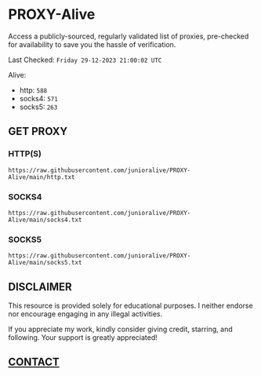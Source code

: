 # PROXY-Alive

Access a publicly-sourced, regularly validated list of proxies, pre-checked for availability to save you the hassle of verification.

Last Checked: `Friday 29-12-2023 21:00:02 UTC`

Alive:
- http: `588`
- socks4: `571`
- socks5: `263`

## GET PROXY

### HTTP(S)

```https://raw.githubusercontent.com/junioralive/PROXY-Alive/main/http.txt```

### SOCKS4

```https://raw.githubusercontent.com/junioralive/PROXY-Alive/main/socks4.txt```

### SOCKS5

```https://raw.githubusercontent.com/junioralive/PROXY-Alive/main/socks5.txt```

## DISCLAIMER

This resource is provided solely for educational purposes. I neither endorse nor encourage engaging in any illegal activities.

If you appreciate my work, kindly consider giving credit, starring, and following. Your support is greatly appreciated! 

## [CONTACT](https://t.me/TheJuniorAlive)
